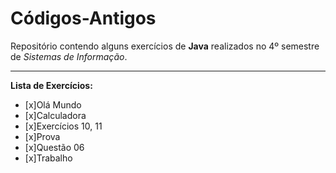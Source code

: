 # Códigos-Antigos
 
 Repositório contendo alguns exercícios de **Java** realizados 
 no 4º semestre de *Sistemas de Informação*.

 ***

 **Lista de Exercícios:**
 - [x]Olá Mundo
 - [x]Calculadora
 - [x]Exercícios 10, 11
 - [x]Prova
 - [x]Questão 06
 - [x]Trabalho

